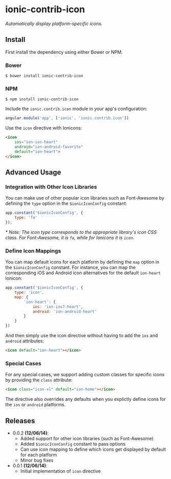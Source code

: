 ionic-contrib-icon
==================

_Automatically display platform-specific icons._

## Install

First install the dependency using either Bower or NPM.

### Bower

```shell
$ bower install ionic-contrib-icon
```

### NPM

```shell
$ npm install ionic-contrib-icon
```

Include the `ionic.contrib.icon` module in your app's configuration:

```javascript
angular.module('app', ['ionic', 'ionic.contrib.icon'])
```

Use the `icon` directive with Ionicons:

```html
<icon
    ios="ion-ios-heart"
    android="ion-android-favorite"
    default="ion-heart">
</icon>
```

## Advanced Usage

### Integration with Other Icon Libraries

You can make use of other popular icon libraries such as Font-Awesome by defining the `type` option in the `$ionicIconConfig` constant:

```javascript
app.constant('$ionicIconConfig', {
    type: 'fa'
});
```

_* Note: The icon type corresponds to the appropriate library's icon CSS class. For Font-Awesome, it is `fa`, while for Ionicons it is `icon`._

### Define Icon Mappings

You can map default icons for each platform by defining the `map` option in the `$ionicIconConfig` constant. For instance, you can map the corresponding iOS and Android icon alternatives for the default `ion-heart` Ionicon:

```javascript
app.constant('$ionicIconConfig', {
    type: 'icon',
    map: {
        'ion-heart': {
            ios: 'ion-ios7-heart',
            android: 'ion-android-heart'
        }
    }
})
```

And then simply use the icon directive without having to add the `ios` and `android` attributes:

```html
<icon default="ion-heart"></icon>
```

### Special Cases

For any special cases, we support adding custom classes for specific icons by providing the `class` attribute:

```html
<icon class="icon-xl" default="ion-home"></icon>
```

The directive also overrides any defaults when you explictly define icons for the `ios` or `android` platforms.

## Releases

- 0.0.2 __(12/06/14)__:
    - Added support for other icon libraries (such as Font-Awesome)
    - Added `$ionicIconConfig` constant to pass options
    - Can use icon mapping to define which icons get displayed by default for each platform
    - Minor bug fixes
- 0.0.1 __(12/06/14)__:
    - Initial implementation of `icon` directive
